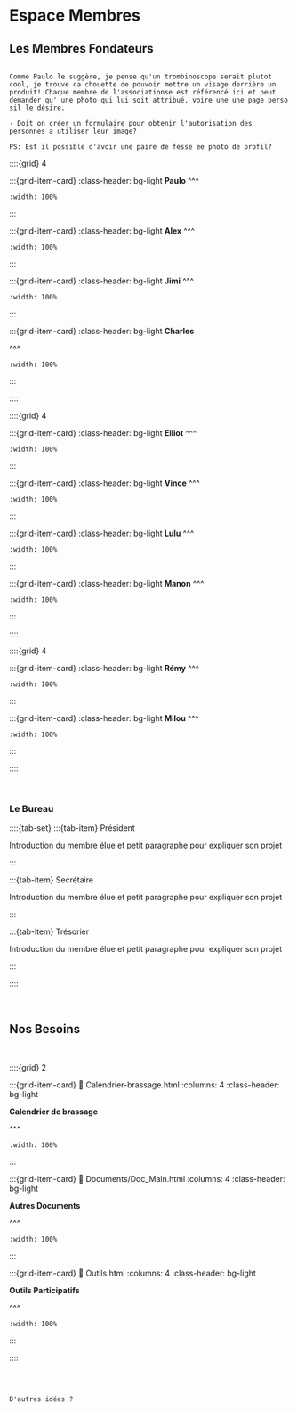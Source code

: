 # Espace Membres

## Les Membres Fondateurs

```{note}

Comme Paulo le suggère, je pense qu'un trombinoscope serait plutot cool, je trouve ca chouette de pouvoir mettre un visage derrière un produit! Chaque membre de l'associationse est référencé ici et peut demander qu' une photo qui lui soit attribué, voire une une page perso sil le désire.

- Doit on créer un formulaire pour obtenir l'autorisation des personnes a utiliser leur image?

PS: Est il possible d'avoir une paire de fesse ee photo de profil? 

```

::::{grid} 4

:::{grid-item-card}
:class-header: bg-light
**Paulo**
^^^

```{image} ../../_static/Avatars/avatar-svgrepo-com.svg
:width: 100%

```

:::

:::{grid-item-card}
:class-header: bg-light
**Alex**
^^^

```{image} ../../_static/Avatars/avatar-svgrepo-com.svg
:width: 100%

```

:::

:::{grid-item-card}
:class-header: bg-light
**Jimi**
^^^

```{image} ../../_static/Avatars/avatar-svgrepo-com.svg
:width: 100%

```

:::

:::{grid-item-card}
:class-header: bg-light
**Charles**

^^^

```{image} ../../_static/Avatars/avatar-svgrepo-com.svg
:width: 100%

```

:::

::::

::::{grid} 4

:::{grid-item-card}
:class-header: bg-light
**Elliot**
^^^

```{image} ../../_static/Avatars/avatar-svgrepo-com.svg
:width: 100%

```



:::


:::{grid-item-card}
:class-header: bg-light
**Vince**
^^^

```{image} ../../_static/Avatars/VD-profile-pic-round.png
:width: 100%

```

:::

:::{grid-item-card}
:class-header: bg-light
**Lulu**
^^^

```{image} ../../_static/Avatars/avatar-svgrepo-com.svg
:width: 100%

```

:::

:::{grid-item-card}
:class-header: bg-light
**Manon**
^^^

```{image} ../../_static/Avatars/avatar-svgrepo-com.svg
:width: 100%

```

:::

::::

::::{grid} 4

:::{grid-item-card}
:class-header: bg-light
**Rémy**
^^^

```{image} ../../_static/Avatars/avatar-svgrepo-com.svg
:width: 100%

```

:::

:::{grid-item-card}
:class-header: bg-light
**Milou**
^^^

```{image} ../../_static/Avatars/avatar-svgrepo-com.svg
:width: 100%

```

:::

::::

<br>

### **Le Bureau**


::::{tab-set}
:::{tab-item} Président

Introduction du membre élue et petit paragraphe pour expliquer son projet

:::

:::{tab-item} Secrétaire

Introduction du membre élue et petit paragraphe pour expliquer son projet

:::

:::{tab-item} Trésorier

Introduction du membre élue et petit paragraphe pour expliquer son projet

:::

::::

<br>


## Nos Besoins

<br>

::::{grid} 2

:::{grid-item-card}
:link: Calendrier-brassage.html
:columns: 4
:class-header: bg-light

**Calendrier de brassage**

^^^

```{image} ../../_static/SVG_files/calendar-svgrepo-com.svg
:width: 100%

```

:::

:::{grid-item-card}
:link: Documents/Doc_Main.html
:columns: 4
:class-header: bg-light

**Autres Documents**

^^^


```{image} ../../_static/SVG_files/documents-svgrepo-com.svg
:width: 100%

```

:::

:::{grid-item-card}
:link: Outils.html
:columns: 4
:class-header: bg-light

**Outils Participatifs**

^^^

```{image} ../../_static/SVG_files/tools-svgrepo-com.svg
:width: 100%

```


:::

::::

<br>

```{note}

D'autres idées ?

```
